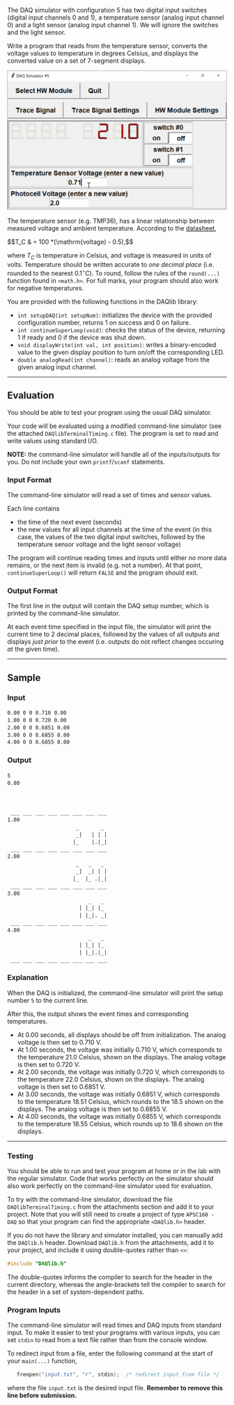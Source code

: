 The DAQ simulator with configuration 5 has two digital input switches (digital input channels 0 and 1), a temperature sensor (analog input channel 0) and a light sensor (analog input channel 1).  We will ignore the switches and the light sensor.

Write a program that reads from the temperature sensor, converts the voltage values to temperature in degrees Celsius, and displays the converted value on a set of 7-segment displays.

![temperature demo](./assets/temperature.gif)

The temperature sensor (e.g. TMP36), has a linear relationship between measured voltage and ambient temperature.  According to the [datasheet](https://www.analog.com/media/en/technical-documentation/data-sheets/tmp35_36_37.pdf), 

$$T_C & = 100 *(\mathrm{voltage) - 0.5),$$

where $T_C$ is temperature in Celsius, and voltage is measured in units of volts.  Temperature should be written accurate to *one decimal place* (i.e. rounded to the nearest 0.1$^\circ C$).  To round, follow the rules of the `round(...)` function found in `<math.h>`.  For full marks, your program should also work for negative temperatures.

You are provided with the following functions in the DAQlib library:

- `int setupDAQ(int setupNum)`: initializes the device with the provided configuration number, returns 1 on success and 0 on failure.
- `int continueSuperLoop(void)`: checks the status of the device, returning 1 if ready and 0 if the device was shut down.
- `void displayWrite(int val, int position)`: writes a binary-encoded value to the given display position to turn on/off the corresponding LED.
- `double analogRead(int channel)`: reads an analog voltage from the given analog input channel.

---

## Evaluation

You should be able to test your program using the usual DAQ simulator.  

Your code will be evaluated using a modified command-line simulator (see the attached `DAQlibTerminalTiming.c` file).  The program is set to read and write values using standard I/O.

**NOTE:** the command-line simulator will handle all of the inputs/outputs for you.  Do not include your own `printf`/`scanf` statements.

### Input Format

The command-line simulator will read a set of times and sensor values.

Each line contains
- the time of the next event (seconds)
- the new values for all input channels at the time of the event (in this case, the values of the two digital input switches, followed by the temperature sensor voltage and the light sensor voltage)

The program will continue reading times and inputs until either no more data remains, or the next item is invalid (e.g. not a number).  At that point, `continueSuperLoop()` will return `FALSE` and the program should exit.

### Output Format

The first line in the output will contain the DAQ setup number, which is printed by the command-line simulator.

At each event time specified in the input file, the simulator will print the current time to 2 decimal places, followed by the values of all outputs and displays *just prior* to the event (i.e. outputs do not reflect changes occuring *at* the given time).

---

## Sample

### Input
```default
0.00 0 0 0.710 0.00
1.00 0 0 0.720 0.00
2.00 0 0 0.6851 0.00
3.00 0 0 0.6855 0.00
4.00 0 0 0.6855 0.00
```

### Output
```default
5
0.00
                                 
                                 
                                 
 ___ ___ ___ ___ ___ ___ ___ ___ 
1.00
                      _       _  
                      _|   | | | 
                     |_    |.|_| 
 ___ ___ ___ ___ ___ ___ ___ ___ 
2.00
                      _   _   _  
                      _|  _| | | 
                     |_  |_ .|_| 
 ___ ___ ___ ___ ___ ___ ___ ___ 
3.00
                          _   _  
                       | |_| |_  
                       | |_|. _| 
 ___ ___ ___ ___ ___ ___ ___ ___ 
4.00
                          _   _  
                       | |_| |_  
                       | |_|.|_| 
 ___ ___ ___ ___ ___ ___ ___ ___ 
```

### Explanation

When the DAQ is initialized, the command-line simulator will print the setup number `5` to the current line.

After this, the output shows the event times and corresponding temperatures.
- At 0.00 seconds, all displays should be off from initialization.  The analog voltage is then set to 0.710 V.
- At 1.00 seconds, the voltage was initially 0.710 V, which corresponds to the temperature 21.0 Celsius, shown on the displays.  The analog voltage is then set to 0.720 V.
- At 2.00 seconds, the voltage was initially 0.720 V, which corresponds to the temperature 22.0 Celsius, shown on the displays.  The analog voltage is then set to 0.6851 V.
- At 3.00 seconds, the voltage was initially 0.6851 V, which corresponds to the temperature 18.51 Celsius, which rounds to the 18.5 shown on the displays.  The analog voltage is then set to 0.6855 V.
- At 4.00 seconds, the voltage was initially 0.6855 V, which corresponds to the temperature 18.55 Celsius, which rounds up to 18.6 shown on the displays.
---

### Testing

You should be able to run and test your program at home or in the lab with the regular simulator.  Code that works perfectly on the simulator should also work perfectly on the command-line simulator used for evaluation.

To try with the command-line simulator, download the file `DAQlibTerminalTiming.c` from the attachments section and add it to your project.  Note that you will still need to create a project of type `APSC160 - DAQ` so that your program can find the appropriate `<DAQlib.h>` header.  

If you do not have the library and simulator installed, you can manually add the `DAQlib.h` header.  Download `DAQlib.h` from the attachments, add it to your project, and include it using double-quotes rather than `<>`:

```c
#include "DAQlib.h"
```

The double-quotes informs the compiler to search for the header in the current directory, whereas the angle-brackets tell the compiler to search for the header in a set of system-dependent paths.

### Program Inputs

The command-line simulator will read times and DAQ inputs from standard input.  To make it easier to test your programs with various inputs, you can set `stdin` to read from a text file rather than from the console window.

To redirect input from a file, enter the following command at the start of your `main(...)` function, 
```c
   freopen("input.txt", "r", stdin);  /* redirect input from file */
```
where the file `input.txt` is the desired input file.  **Remember to remove this line before submission.**


